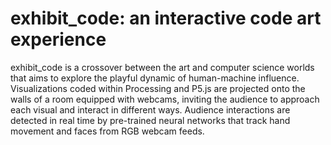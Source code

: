 # exhibit_code: an interactive code art experience
exhibit_code is a crossover between the art and computer science worlds that aims to explore the playful dynamic of human-machine influence. Visualizations
coded within Processing and P5.js are projected onto the walls of a room equipped with webcams, inviting the audience to approach each visual and interact
in different ways. Audience interactions are detected in real time by pre-trained neural networks that track hand movement and faces from RGB webcam feeds.
